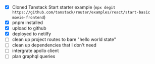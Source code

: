 - [x] Cloned Tanstack Start starter example (`npx degit https://github.com/tanstack/router/examples/react/start-basic movie-frontend`)
- [x] pnpm installed
- [x] upload to github
- [x] deployed to netilfy
- [ ] clean up project routes to bare "hello world state"
- [ ] clean up dependencies that I don't need
- [ ] intergrate apollo client
- [ ] plan graphql queries
